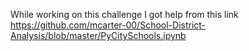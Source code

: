 While working on this challenge I got help from this link https://github.com/mcarter-00/School-District-Analysis/blob/master/PyCitySchools.ipynb
